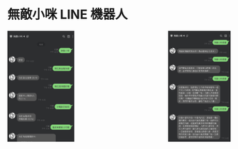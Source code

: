 <p align="center"><h1>無敵小咪 LINE 機器人</h1></p>
<div width="600">
    <span style="float:left;"><img height="250" src="./demo.png"></span>
    <span style="float:right;"><img height="250" src="./demo2.png"></span>
</div>
<br/>
